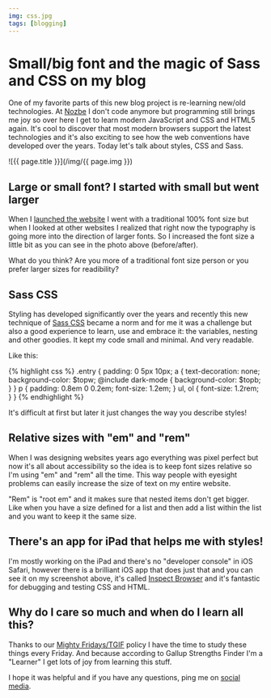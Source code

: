 ```yaml
---
img: css.jpg
tags: [blogging]
---
```


# Small/big font and the magic of Sass and CSS on my blog

One of my favorite parts of this new blog project is re-learning new/old technologies. At [Nozbe][n] I don't code anymore but programming still brings me joy so over here I get to learn modern JavaScript and CSS and HTML5 again. It's cool to discover that most modern browsers support the latest technologies and it's also exciting to see how the web conventions have developed over the years. Today let's talk about styles, CSS and Sass.

<!--More-->

![{{ page.title }}](/img/{{ page.img }})

## Large or small font? I started with small but went larger

When I [launched the website](/new) I went with a traditional 100% font size but when I looked at other websites I realized that right now the typography is going more into the direction of larger fonts. So I increased the font size a little bit as you can see in the photo above (before/after).

What do you think? Are you more of a traditional font size person or you prefer larger sizes for readibility?

## Sass CSS

Styling has developed significantly over the years and recently this new technique of [Sass CSS](https://en.m.wikipedia.org/wiki/Sass_(stylesheet_language)) became a norm and for me it was a challenge but also a good experience to learn, use and embrace it: the variables, nesting and other goodies. It kept my code small and minimal. And very readable.

Like this:

{% highlight css %}
.entry {
	padding: 0 5px 10px;
	a {
		text-decoration: none;
		background-color: $topw;
		@include dark-mode {
			background-color: $topb;
		}
	}
	p {
		padding: 0.8em 0 0.2em;
		font-size: 1.2em;
	}
	ul, ol {
		font-size: 1.2rem;
	}
}
{% endhighlight %}

It's difficult at first but later it just changes the way you describe styles!

## Relative sizes with "em" and "rem"

When I was designing websites years ago everything was pixel perfect but now it's all about accessibility so the idea is to keep font sizes relative so I'm using "em" and "rem" all the time. This way people with eyesight problems can easily increase the size of text on my entire website.

"Rem" is "root em" and it makes sure that nested items don't get bigger. Like when you have a size defined for a list and then add a list within the list and you want to keep it the same size.

## There's an app for iPad that helps me with styles!

I'm mostly working on the iPad and there's no "developer console" in iOS Safari, however there is a brilliant iOS app that does just that and you can see it on my screenshot above, it's called [Inspect Browser](https://apps.apple.com/us/app/inspect-browser/id1203594958) and it's fantastic for debugging and testing CSS and HTML.

## Why do I care so much and when do I learn all this?

Thanks to our [Mighty Fridays/TGIF](https://nozbe.com/blog/friday/) policy I have the time to study these things every Friday. And because according to Gallup Strengths Finder I'm a "Learner" I get lots of joy from learning this stuff.

I hope it was helpful and if you have any questions, ping me on [social media](/contact).

[n]: https://nozbe.com/